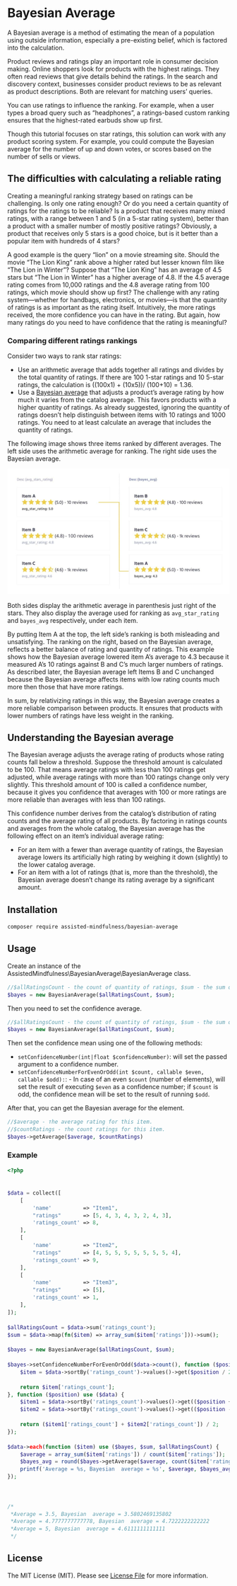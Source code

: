 # Bayesian Average

A Bayesian average is a method of estimating the mean of a population using outside information, especially a pre-existing belief, which is factored into the calculation.


Product reviews and ratings play an important role in consumer decision making. Online shoppers look for products with the highest ratings. They often read reviews that give details behind the ratings. In the search and discovery context, businesses consider product reviews to be as relevant as product descriptions. Both are relevant for matching users’ queries.

You can use ratings to influence the ranking. For example, when a user types a broad query such as “headphones”, a ratings-based custom ranking ensures that the highest-rated earbuds show up first.

Though this tutorial focuses on star ratings, this solution can work with any product scoring system. For example, you could compute the Bayesian average for the number of up and down votes, or scores based on the number of sells or views.


## The difficulties with calculating a reliable rating

Creating a meaningful ranking strategy based on ratings can be challenging. Is only one rating enough? Or do you need a certain quantity of ratings for the ratings to be reliable? Is a product that receives many mixed ratings, with a range between 1 and 5 (in a 5-star rating system), better than a product with a smaller number of mostly positive ratings? Obviously, a product that receives only 5 stars is a good choice, but is it better than a popular item with hundreds of 4 stars?

A good example is the query “lion” on a movie streaming site. Should the movie “The Lion King” rank above a higher rated but lesser known film like “The Lion in Winter”? Suppose that “The Lion King” has an average of 4.5 stars but “The Lion in Winter” has a higher average of 4.8. If the 4.5 average rating comes from 10,000 ratings and the 4.8 average rating from 100 ratings, which movie should show up first?
The challenge with any rating system—whether for handbags, electronics, or movies—is that the quantity of ratings is as important as the rating itself. Intuitively, the more ratings received, the more confidence you can have in the rating. But again, how many ratings do you need to have confidence that the rating is meaningful?


### Comparing different ratings rankings

Consider two ways to rank star ratings:

- Use an arithmetic average that adds together all ratings and divides by the total quantity of ratings. If there are 100 1-star ratings and 10 5-star ratings, the calculation is ((100x1) + (10x5))/ (100+10) = 1.36.
- Use a [Bayesian average](https://en.wikipedia.org/wiki/Bayesian_average) that adjusts a product’s average rating by how much it varies from the catalog average. This favors products with a higher quantity of ratings.
As already suggested, ignoring the quantity of ratings doesn’t help distinguish between items with 10 ratings and 1000 ratings. You need to at least calculate an average that includes the quantity of ratings.

The following image shows three items ranked by different averages. The left side uses the arithmetic average for ranking. The right side uses the Bayesian average.

![image](./images/items.png)


Both sides display the arithmetic average in parenthesis just right of the stars. They also display the average used for ranking as `avg_star_rating` and `bayes_avg` respectively, under each item.

By putting Item A at the top, the left side’s ranking is both misleading and unsatisfying. The ranking on the right, based on the Bayesian average, reflects a better balance of rating and quantity of ratings. This example shows how the Bayesian average lowered item A’s average to 4.3 because it measured A’s 10 ratings against B and C’s much larger numbers of ratings. As described later, the Bayesian average left Items B and C unchanged because the Bayesian average affects items with low rating counts much more then those that have more ratings.

In sum, by relativizing ratings in this way, the Bayesian average creates a more reliable comparison between products. It ensures that products with lower numbers of ratings have less weight in the ranking.



## Understanding the Bayesian average

The Bayesian average adjusts the average rating of products whose rating counts fall below a threshold. Suppose the threshold amount is calculated to be 100. That means average ratings with less than 100 ratings get adjusted, while average ratings with more than 100 ratings change only very slightly. This threshold amount of 100 is called a confidence number, because it gives you confidence that averages with 100 or more ratings are more reliable than averages with less than 100 ratings.

This confidence number derives from the catalog’s distribution of rating counts and the average rating of all products. By factoring in ratings counts and averages from the whole catalog, the Bayesian average has the following effect on an item’s individual average rating:

- For an item with a fewer than average quantity of ratings, the Bayesian average lowers its artificially high rating by weighing it down (slightly) to the lower catalog average.
- For an item with a lot of ratings (that is, more than the threshold), the Bayesian average doesn’t change its rating average by a significant amount.


## Installation

```bash
composer require assisted-mindfulness/bayesian-average
```


## Usage

Create an instance of the AssistedMindfulness\BayesianAverage\BayesianAverage class.
```php
//$allRatingsCount - the count of quantity of ratings, $sum - the sum of all ratings
$bayes = new BayesianAverage($allRatingsCount, $sum);
```
Then you need to set the confidence average.

```php
//$allRatingsCount - the count of quantity of ratings, $sum - the sum of all ratings
$bayes = new BayesianAverage($allRatingsCount, $sum);
```

Then set the confidence mean using one of the following methods:
- `setConfidenceNumber(int|float $confidenceNumber)`: will set the passed argument to a confidence number.
- `setConfidenceNumberForEvenOrOdd(int $count, callable $even, callable $odd):`: - In case of an even `$count` (number of elements), will set the result of executing `$even` as a confidence number; if `$count` is odd, the confidence mean will be set to the result of running `$odd`.



After that, you can get the Bayesian average for the element.
```php
//$average - тhe average rating for this item.
//$countRatings - тhe count ratings for this item.
$bayes->getAverage($average, $countRatings)
```



### Example

```php
<?php


$data = collect([
    [
        'name'          => "Item1",
        "ratings"       => [5, 4, 3, 4, 3, 2, 4, 3],
        'ratings_count' => 8,
    ],
    [
        'name'          => "Item2",
        "ratings"       => [4, 5, 5, 5, 5, 5, 5, 5, 4],
        'ratings_count' => 9,
    ],
    [
        'name'          => "Item3",
        "ratings"       => [5],
        'ratings_count' => 1,
    ],
]);

$allRatingsCount = $data->sum('ratings_count');
$sum = $data->map(fn($item) => array_sum($item['ratings']))->sum();

$bayes = new BayesianAverage($allRatingsCount, $sum);

$bayes->setConfidenceNumberForEvenOrOdd($data->count(), function ($position) use ($data) {
    $item = $data->sortBy('ratings_count')->values()->get($position / 2);

    return $item['ratings_count'];
}, function ($position) use ($data) {
    $item1 = $data->sortBy('ratings_count')->values()->get(($position + 1) / 2);
    $item2 = $data->sortBy('ratings_count')->values()->get(($position - 1) / 2);

    return ($item1['ratings_count'] + $item2['ratings_count']) / 2;
});

$data->each(function ($item) use ($bayes, $sum, $allRatingsCount) {
    $average = array_sum($item['ratings']) / count($item['ratings']);
    $bayes_avg = round($bayes->getAverage($average, count($item['ratings']), 2));
    printf('Average = %s, Bayesian  average = %s', $average, $bayes_avg);
});



/*
 *Average = 3.5, Bayesian  average = 3.5802469135802 
 *Average = 4.7777777777778, Bayesian  average = 4.7222222222222 
 *Average = 5, Bayesian  average = 4.6111111111111 
 */
```


## License

The MIT License (MIT). Please see [License File](LICENSE.md) for more information.
